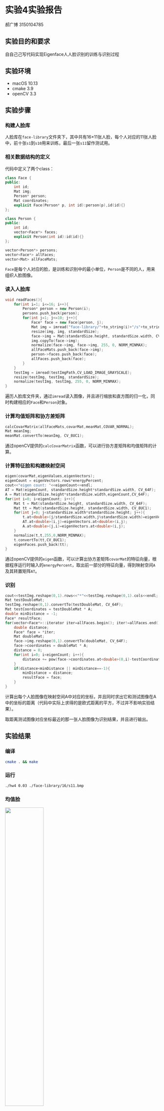 # 实验4实验报告

郝广博 3150104785

## 实验目的和要求

⾃自⼰己写代码实现Eigenface⼈人脸识别的训练与识别过程

## 实验环境

- macOS 10.13
- cmake 3.9
- openCV 3.3

## 实验步骤

### 构建人脸库

人脸库在`face-library`文件夹下，其中共有16×11张人脸，每个人对应的11张人脸中，前十张`s1`到`s10`用来训练，最后一张`s11`留作测试用。

### 相关数据结构的定义

代码中定义了两个class：

```c++
class Face {
public:
    int id;
    Mat img;
    Person* person;
    Mat coordinates;
    explicit Face(Person* p, int id):person(p),id(id){}
};

class Person {
public:
    int id;
    vector<Face*> faces;
    explicit Person(int id):id(id){}
};

vector<Person*> persons;
vector<Face*> allFaces;
vector<Mat> allFaceMats;
```

`Face`是每个人对应的脸，是训练和识别中的最小单位，`Person`是不同的人，用来组织人脸图像。

### 读入人脸库

```c++
void readFaces(){
    for(int i=1; i<=16; i++){
        Person* person = new Person(i);
        persons.push_back(person);
        for(int j=1; j<=10; j++){
            Face* face = new Face(person, j);
            Mat img = imread("face-library/"+to_string(i)+"/s"+to_string(j)+".bmp", CV_LOAD_IMAGE_GRAYSCALE);
            resize(img, img, standardSize);
            face->img = Mat(standardSize.height, standardSize.width, CV_8UC1);
            img.copyTo(face->img);
            normalize(face->img, face->img, 255, 0, NORM_MINMAX);
            allFaceMats.push_back(face->img);
            person->faces.push_back(face);
            allFaces.push_back(face);
        }
    }
    testImg = imread(testImgPath,CV_LOAD_IMAGE_GRAYSCALE);
    resize(testImg, testImg, standardSize);
    normalize(testImg, testImg, 255, 0, NORM_MINMAX);
}
```

遍历人脸库文件夹，通过`imread`读入图像，并且进行缩放和直方图的归一化，同时构建相应的`Face`和`Person`对象。

### 计算均值矩阵和协方差矩阵

```c++
calcCovarMatrix(allFaceMats,covarMat,meanMat,COVAR_NORMAL);
Mat meanImg;
meanMat.convertTo(meanImg, CV_8UC1);
```

通过openCV提供的`calcCovarMatrix`函数，可以进行协方差矩阵和均值矩阵的计算。

### 计算特征脸和构建映射空间

```c++
eigen(covarMat,eigenValues,eigenVectors);
eigenCount = eigenVectors.rows*energyPercent;
cout<<"eigen count: "<<eigenCount<<endl;
AT = Mat(eigenCount, standardSize.height*standardSize.width, CV_64F);
A = Mat(standardSize.height*standardSize.width,eigenCount,CV_64F);
for(int i=0; i<eigenCount; i++){
    Mat t = Mat(standardSize.height, standardSize.width, CV_64F);
    Mat tt = Mat(standardSize.height, standardSize.width, CV_8UC1);
    for(int j=0; j<standardSize.width*standardSize.height; j++){
        t.at<double>(j/standardSize.width,j%standardSize.width)=eigenVectors.at<double>(i,j);
        AT.at<double>(i,j)=eigenVectors.at<double>(i,j);
        A.at<double>(j,i)=eigenVectors.at<double>(i,j);
    }
    normalize(t,t,255,0,NORM_MINMAX);
    t.convertTo(tt,CV_8UC1);
    eigenFaces.push_back(tt);
}
```

通过openCV提供的`eigen`函数，可以计算出协方差矩阵`covarMat`的特征向量，根据程序运行时输入的`energyPercent`，取出前一部分的特征向量，得到映射空间`A`及其转置矩阵`AT`。

### 识别

```c++
cout<<testImg.reshape(0,1).rows<<"*"<<testImg.reshape(0,1).cols<<endl;
Mat testDoubleMat;
testImg.reshape(0,1).convertTo(testDoubleMat, CV_64F);
Mat testCoordinates = testDoubleMat * A;
double minDistance = -1;
Face* resultFace;
for(vector<Face*>::iterator iter=allFaces.begin(); iter!=allFaces.end(); iter++){
    double distance;
    Face* face = *iter;
    Mat doubleMat;
    face->img.reshape(0,1).convertTo(doubleMat, CV_64F);
    face->coordinates = doubleMat * A;
    distance = 0;
    for(int i=0; i<eigenCount; i++){
        distance += pow(face->coordinates.at<double>(0,i)-testCoordinates.at<double>(0,i), 2);
    }
    if(distance<minDistance || minDistance==-1){
        minDistance = distance;
        resultFace = face;
    }
}
```

计算出每个人脸图像在映射空间A中对应的坐标，并且同时求出它和测试图像在A中的坐标的距离（代码中实际上求得的是欧式距离的平方，不过并不影响实验结果）。

取距离测试图像对应坐标最近的那一张人脸图像为识别结果，并且进行输出。

## 实验结果

### 编译

```bash
cmake . && make
```

### 运行

```bash
./hw4 0.03 ./face-library/16/s11.bmp
```

### 均值脸

<img src="assets/mean.png" style="width: 50%">

### 特征脸

<img src="assets/eigen0.png" style="width: 50%">

<img src="assets/eigen1.png" style="width: 50%">

<img src="assets/eigen2.png" style="width: 50%">

<img src="assets/eigen3.png" style="width: 50%">

<img src="assets/eigen4.png" style="width: 50%">

<img src="assets/eigen5.png" style="width: 50%">

<img src="assets/eigen6.png" style="width: 50%">

<img src="assets/eigen7.png" style="width: 50%">

<img src="assets/eigen8.png" style="width: 50%">

<img src="assets/eigen9.png" style="width: 50%">

### 检测结果

<img src="assets/test.png" style="width: 50%">

识别为16号，结果正确

### 最相似图像

<img src="assets/similar.png" style="width: 50%">

最相似的图像是16号的图片10

## 讨论和分析

在计算每张人脸图像在映射空间A中对应的坐标时，我并没有完全按照PPT上的 y=A^T^×f 进行计算，而是利用了转置矩阵的特性，通过 y^T^=f^T^×A计算出y^T^。这是因为openCV中提供了`reshape()`函数，这函数可以把二维的图像矩阵变成1行x列的一维矩阵。所以用后面的这个公式进行计算时，会较为简便。
